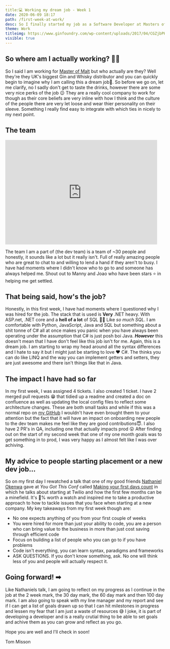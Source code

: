 ```yaml
---
title:💻 Working my dream job - Week 1
date: 2020-06-09 18:17
path: /first-week-at-work/
desc: So I finally started my job as a Software Developer at Masters of Malt and it has been a truly amazing first week. Buckle in as I tell you all about my first week as a Software Developer.
theme: Work
titleimg: https://www.ginfoundry.com/wp-content/uploads/2017/04/CGZjbPHI_400x400.jpg
visible: true
---
```


## So where am I actually working? 👷‍♂️

So I said I am working for [Master of Malt](https://www.masterofmalt.com/) but who actually are they? Well they're they UK's biggest Gin and Whisky distributor and you can quickly begin to imagine why I am calling this a dream job💭. So before we go on, let me clarify, no I sadly don't get to taste the drinks, however there are some very nice perks of the job 😉 They are a really cool company to work for though as their core beliefs are very inline with how I think and the culture of the people there are very let loose and wear thier personality on their sleeve. Something I really find easy to integrate with which ties in nicely to my next point. 

## The team 

<iframe src="https://giphy.com/embed/moHRAoGsLBg88" width="480" height="329" frameBorder="0" class="giphy-embed" allowFullScreen></iframe>

The team I am a part of (the dev team) is a team of ~30 people and honestly, it sounds like a lot but it really isn't. Full of really amazing people who are great to chat to and willing to lend a hand if they aren't to busy. I have had moments where I didn't know who to go to and someone has always helped me. Shout out to Manny and Joao who have been stars ⭐ in helping me get settled. 

## That being said, how's the job?

Honestly, in this first week, I have had moments where I questioned why I was hired for the job. The stack that is used is **Very** .NET heavy. With ASP.net, .NET core and a **hell of a lot** of SQL 🤦‍♂️ Like _so much SQL_. I am comfortable with Python, JavaScript, Java and SQL but something about a shit tonne of C# all at once makes you panic when you have always been operating under the assumption that C# is just posh boi Java. _**However**_ this doesn't mean that I have don't feel like this job isn't for me. Again, this is a dream job. I am starting to wrap my head around all the syntax differences and I hate to say it but I might just be starting to love ♥ C#. The thinks you can do like LINQ and the way you can implement getters and setters, they are just awesome and there isn't things like that in Java.

## The impact I have had so far

In my first week, I was assigned 4 tickets. I also created 1 ticket. I have 2 merged pull requests 😁 that tidied up a readme and created a doc on confluence as well as updating the local config files to reflect some architecture changes. These are both small tasks and while if this was a normal repo on [my GitHub](https://github.com/tomMisson) I wouldn't have even brought them to your attention but the fact that it will have an impact on onboarding new people to the dev team makes me feel like they are good contributions😇. I also have 2 PR's in QA, including one that actually impacts prod 😲 After finding out on the start of my second week that one of my one month goals was to get something in to prod, I was very happy as I almost felt like I was over achiving. 

## My advice to people starting placement or a new dev job...

So on my first day I rewatched a talk that one of my good friends [Nathaniel Okenwa](https://twitter.com/chatterboxCoder) gave at _You Got This Conf_ called [Making your first days count](https://yougotthis.io/talks/making-your-first-days-count/) in which he talks about starting at Twilio and how the first few months can be a minefield. It's 💯% worth a watch and inspired me to take a productive approach to how to tackle issues that you face when starting at a new company. My key takeaways from my first week though are: 

* No one expects anything of you from your first couple of weeks
* You were hired for more than just your ability to code, you are a person who can bring value to the business in more than just cost saving through efficient code 
* Focus on building a list of people who you can go to if you have problems
* Code isn't everything, you can learn syntax, paradigms and frameworks
* ASK QUESTIONS. If you don't know something, ask. No one will think less of you and people will actually respect it. 

## Going forward! ➡

Like Nathaniels talk, I am going to reflect on my progress as I continue in the job at the 2 week mark, the 30 day mark, the 60 day mark and then 100 day mark. I am also going to speak with my line manager and my report and see if I can get a list of goals drawn up so that I can hit milestones in progress and lessen my fear that I am just a waste of resources 😅 I joke, it is part of developing a developer and is a really crutial thing to be able to set goals and achive them as you can grow and reflect as you go. 

Hope you are well and I'll check in soon! 

Tom Misson 
